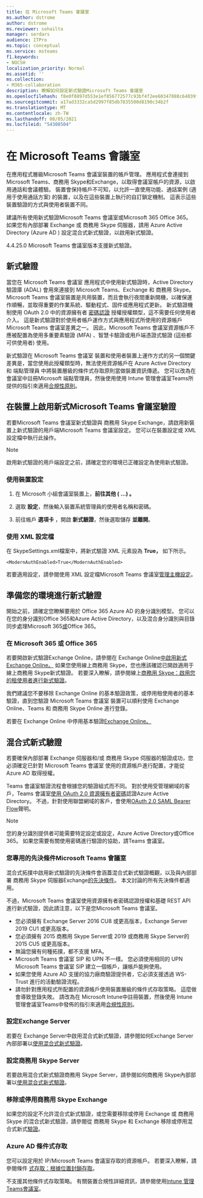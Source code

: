 ```yaml
---
title: 在 Microsoft Teams 會議室
ms.author: dstrome
author: dstrome
ms.reviewer: sohailta
manager: serdars
audience: ITPro
ms.topic: conceptual
ms.service: msteams
f1.keywords:
- NOCSH
localization_priority: Normal
ms.assetid: ''
ms.collection:
- M365-collaboration
description: 瞭解如何設定新式驗證Microsoft Teams 會議室
ms.openlocfilehash: f8e0f8897d553e1ef856772577c93bf4f2ee60347088c64039f986b9bc99bbfb
ms.sourcegitcommit: a17ad3332ca5d2997f85db7835500d8190c34b2f
ms.translationtype: MT
ms.contentlocale: zh-TW
ms.lasthandoff: 08/05/2021
ms.locfileid: "54308504"
---
```

# <a name="authentication-in-microsoft-teams-rooms"></a>在 Microsoft Teams 會議室

在應用程式層級Microsoft Teams 會議室裝置的帳戶管理。 應用程式會連接到 Microsoft Teams、商務用 Skype和Exchange，以取得會議室帳戶的資源，以啟用通話和會議體驗。 裝置會保持帳戶不可知，以允許一直使用功能、通話案例 (適用于使用通話方案) 的裝置，以及在這些裝置上執行的自訂鎖定機制。 這表示這些裝置驗證的方式與使用者裝置不同。  

建議所有使用新式驗證Microsoft Teams 會議室或Microsoft 365 Office 365。 如果您有內部部署 Exchange 或 商務用 Skype 伺服器，請用 Azure Active Directory (Azure AD [](/office365/enterprise/hybrid-modern-auth-overview)) 設定混合式新式驗證，以啟用新式驗證。

4.4.25.0 Microsoft Teams 會議室版本支援新式驗證。

## <a name="modern-authentication"></a>新式驗證

當您在 Microsoft Teams 會議室 應用程式中使用新式驗證時，Active Directory 驗證庫 (ADAL) 會用來連接到 Microsoft Teams、Exchange 和 商務用 Skype。 Microsoft Teams 會議室裝置是共用裝置，而且會執行夜間重新開機，以確保運作順暢，並取得重要的作業系統、驅動程式、固件或應用程式更新。 新式驗證機制使用 OAuth 2.0 中的資源擁有者 [密碼認證](/azure/active-directory/develop/v2-oauth-ropc) 授權授權類型，這不需要任何使用者介入。 這是新式驗證對於使用者帳戶運作方式與應用程式所使用的資源帳戶Microsoft Teams 會議室差異之一。 因此，Microsoft Teams 會議室資源帳戶不應被配置為使用多重要素驗證 (MFA) 、智慧卡驗證或用戶端憑證式驗證 (這些都可供使用者) 使用。

新式驗證在 Microsoft Teams 會議室 裝置和使用者裝置上運作方式的另一個關鍵差異是，當您使用此授權類型時，無法使用資源帳戶在 Azure Active Directory 和 端點管理員 中將裝置層級的條件式存取原則當做裝置資訊傳遞。 您可以改為在會議室中註冊Microsoft 端點管理員，然後使用使用 Intune 管理會議室Teams所提供的指引來適用[合規性原則](https://techcommunity.microsoft.com/t5/intune-customer-success/managing-teams-meeting-rooms-with-intune/ba-p/1069230)。

## <a name="enable-modern-authentication-on-a-microsoft-teams-rooms-device"></a>在裝置上啟用新式Microsoft Teams 會議室驗證

若要Microsoft Teams 會議室新式驗證與 商務用 Skype Exchange，請啟用新裝置上新式驗證的用戶端Microsoft Teams 會議室設定。 您可以在裝置設定或 XML 設定檔中執行此操作。

> [!NOTE]
> 啟用新式驗證的用戶端設定之前，請確定您的環境已正確設定為使用新式驗證。

### <a name="using-device-settings"></a>使用裝置設定

1. 在 Microsoft 小組會議室裝置上，**前往其他 (** **...) 。**
    
2. 選取 **設定**，然後輸入裝置系統管理員的使用者名稱和密碼。
3. 前往帳戶 **選項卡** ，開啟 **新式驗證**，然後選取儲存 **並離開**。

### <a name="using-the-xml-config-file"></a>使用 XML 設定檔

在 SkypeSettings.xml檔案中，將新式驗證 XML 元素設為 **True，** 如下所示。

```
<ModernAuthEnabled>True</ModernAuthEnabled>
```

若要適用設定，請參閱使用 XML 設定檔Microsoft Teams 會議室[管理主機設定](xml-config-file.md)。

## <a name="prepare-your-environment-for-modern-authentication"></a>準備您的環境進行新式驗證

開始之前，請確定您瞭解要用於 Office 365 Azure AD 的身分識別模型。 您可以在您的身分識別Office 365和[](/Office365/Enterprise/about-office-365-identity)Azure Active Directory，以及混合身分識別與目錄同步處理Microsoft 365[或](/Office365/Enterprise/plan-for-directory-synchronization)Office 365。

### <a name="enable-modern-authentication-in-microsoft-365-or-office-365"></a>在 Microsoft 365 或 Office 365

若要開啟新式驗證Exchange Online，請參閱在 Exchange Online[中啟用新式Exchange Online。](/exchange/clients-and-mobile-in-exchange-online/enable-or-disable-modern-authentication-in-exchange-online) 如果您使用線上商務用 Skype，您也應該確認已開啟適用于線上商務用 Skype新式驗證。 若要深入瞭解，請參閱線上[商務用 Skype：啟用您的租使用者進行新式驗證](https://aka.ms/SkypeModernAuth)。

我們建議您不要移除 Exchange Online 的基本驗證政策，或停用租使用者的基本驗證，直到您驗證 Microsoft Teams 會議室 裝置可以順利使用 Exchange Online、Teams 和 商務用 Skype Online 進行登錄。

若要在 Exchange Online 中停用基本驗證[Exchange Online。](/exchange/clients-and-mobile-in-exchange-online/disable-basic-authentication-in-exchange-online)

## <a name="hybrid-modern-authentication"></a>混合式新式驗證

若要確保內部部署 Exchange 伺服器和/或 商務用 Skype 伺服器的驗證成功，您必須確定已針對 Microsoft Teams 會議室 使用的資源帳戶進行配置，才能從 Azure AD 取得授權。 

Teams 會議室驗證流程會根據您的驗證組式而不同。 對於使用受管理網域的客戶，Teams 會議室[使用 OAuth 2.0 資源擁有者密碼](/azure/active-directory/develop/v2-oauth-ropc)認證Azure Active Directory。 不過，針對使用聯盟網域的客戶，會使用[OAuth 2.0 SAML Bearer Flow](/azure/active-directory/develop/v2-saml-bearer-assertion)聲明。

> [!NOTE]
> 您的身分識別提供者可能需要特定設定或設定，Azure Active Directory或Office 365。 如果您需要有關使用密碼進行驗證的協助，請Teams 會議室。


### <a name="prerequisites-specific-to-microsoft-teams-rooms"></a>您專用的先決條件Microsoft Teams 會議室

混合式拓撲中啟用新式驗證的先決條件會涵蓋混合式新式驗證概觀，以及與內部部署 商務用 Skype 伺服器Exchange[的先決條件](/office365/enterprise/hybrid-modern-auth-overview)。 本文討論的所有先決條件都適用。

不過，Microsoft Teams 會議室使用資源擁有者密碼認證[](https://tools.ietf.org/html/rfc6749#section-1.3.3)授權和基礎 REST API 進行新式驗證，因此請注意，以下是您Microsoft Teams 會議室。

- 您必須擁有 Exchange Server 2016 CU8 或更高版本，Exchange Server 2019 CU1 或更高版本。
- 您必須擁有 2015 商務用 Skype Server或 2019 或商務用 Skype Server的 2015 CU5 或更高版本。
- 無論您擁有何種拓撲，都不支援 MFA。
- Microsoft Teams 會議室 SIP 和 UPN 不一樣。 您必須使用相同的 UPN Microsoft Teams 會議室 SIP 建立一個帳戶，讓帳戶能夠使用。
- 如果您使用 Azure AD 支援的協力廠商驗證提供者，它必須支援透過 WS-Trust 進行的活動驗證流程。
- 請勿針對應用程式所配置的資源帳戶使用裝置層級的條件式存取策略。 這麼做會導致登錄失敗。 請改為在 Microsoft Intune中註冊裝置，然後使用 Intune 管理會議室Teams中發佈的指引來適用[合規性原則](https://techcommunity.microsoft.com/t5/intune-customer-success/managing-teams-meeting-rooms-with-intune/ba-p/1069230)。

### <a name="configure-exchange-server"></a>設定Exchange Server

若要在 Exchange Server中啟用混合式新式驗證，請參閱如何Exchange Server內部部署以[使用混合式新式驗證](/Office365/Enterprise/configure-exchange-server-for-hybrid-modern-authentication)。

### <a name="configure-skype-for-business-server"></a>設定商務用 Skype Server

若要啟用混合式新式驗證商務用 Skype Server，請參閱如何商務用 Skype內部部署以[使用混合式新式驗證](/Office365/Enterprise/configure-exchange-server-for-hybrid-modern-authentication)。

### <a name="remove-or-disable-skype-for-business-and-exchange"></a>移除或停用商務用 Skype Exchange

如果您的設定不允許混合式新式驗證，或您需要移除或停用 Exchange 或 商務用 Skype 的混合式新式驗證，請參閱從 商務用 Skype 和 Exchange 移除或停用混合式新式[驗證](/Office365/Enterprise/remove-or-disable-hybrid-modern-authentication-from-skype-for-business-and-excha)。

### <a name="azure-ad-conditional-access"></a>Azure AD 條件式存取

您可以設定用於 IP/Microsoft Teams 會議室存取的資源帳戶。 若要深入瞭解，請參閱條件 [式存取：根據位置封鎖存取](/azure/active-directory/conditional-access/howto-conditional-access-policy-location)。

不支援其他條件式存取策略。 有關裝置合規性詳細資訊，請參閱使用[Intune 管理Teams會議室](https://techcommunity.microsoft.com/t5/intune-customer-success/managing-teams-meeting-rooms-with-intune/ba-p/1069230)。